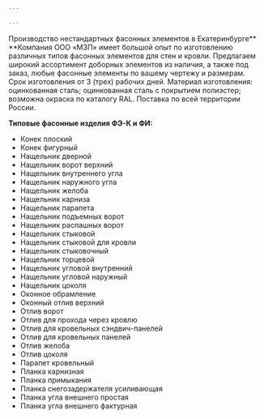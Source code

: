 ```yaml
---

---
```


Производство нестандартных фасонных элементов в Екатеринбурге**  
**Компания ООО «МЗП» имеет большой опыт по изготовлению различных типов фасонных элементов для стен и кровли. Предлагаем широкий ассортимент доборных элементов из наличия, а также под заказ, любые фасонные элементы по вашему чертежу и размерам. Срок изготовления от 3 (трех) рабочих дней. Материал изготовления: оцинкованная сталь; оцинкованная сталь с покрытием полиэстер; возможна окраска по каталогу RAL. Поставка по всей территории России.

**Типовые фасонные изделия ФЭ-К и ФИ:**

*  Конек плоский 
*  Конек фигурный 
*  Нащельник дверной
*  Нащельник ворот верхний
*  Нащельник внутреннего угла
*  Нащельник наружного угла
*  Нащельник желоба 
*  Нащельник карниза
*  Нащельник парапета
*  Нащельник подъемных ворот 
*  Нащельник распашных ворот
*  Нащельник стыковой 
*  Нащельник стыковой для кровли 
*  Нащельник стыковочный
*  Нащельник торцевой
*  Нащельник угловой внутренний 
*  Нащельник угловой наружный
*  Нащельник цоколя 
*  Оконное обрамление 
*  Оконный отлив верхний
*  Отлив ворот
*  Отлив для прохода через кровлю
*  Отлив для кровельных сэндвич-панелей 
*  Отлив для кровельных панелей 
*  Отлив желоба
*  Отлив цоколя
*  Парапет кровельный
*  Планка карнизная
*  Планка примыкания
*  Планка снегозадержателя усиливающая 
*  Планка угла внешнего простая
*  Планка угла внешнего фактурная
